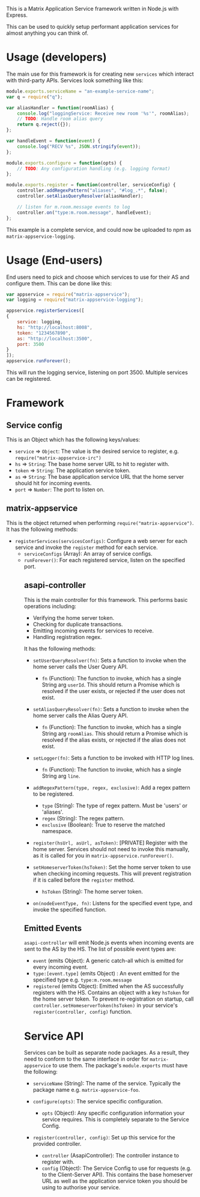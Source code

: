 This is a Matrix Application Service framework written in Node.js with Express.

This can be used to quickly setup performant application services for almost 
anything you can think of.

Usage (developers)
==================

The main use for this framework is for creating new ``services`` which interact
with third-party APIs. Services look something like this:

``` javascript
module.exports.serviceName = "an-example-service-name";
var q = require("q");

var aliasHandler = function(roomAlias) {
    console.log("loggingService: Receive new room '%s'", roomAlias);
    // TODO: Handle room alias query
    return q.reject({});
};

var handleEvent = function(event) {
    console.log("RECV %s", JSON.stringify(event));
};

module.exports.configure = function(opts) {
    // TODO: Any configuration handling (e.g. logging format)  
};

module.exports.register = function(controller, serviceConfig) {
    controller.addRegexPattern("aliases", "#log_.*", false);
    controller.setAliasQueryResolver(aliasHandler);

    // listen for m.room.message events to log
    controller.on("type:m.room.message", handleEvent);
};
```

This example is a complete service, and could now be uploaded to npm as
``matrix-appservice-logging``.

Usage (End-users)
=================

End users need to pick and choose which services to use for their AS and
configure them. This can be done like this:

``` javascript
var appservice = require("matrix-appservice");
var logging = require("matrix-appservice-logging");

appservice.registerServices([
{
    service: logging,
    hs: "http://localhost:8008",
    token: "1234567890",
    as: "http://localhost:3500",
    port: 3500
}
]);
appservice.runForever();
```

This will run the logging service, listening on port 3500. Multiple services can
be registered.

Framework
=========

Service config
--------------
This is an Object which has the following keys/values:
 - ``service`` => ``Object``: The value is the desired service to register, e.g.
 ``require("matrix-appservice-irc")``
 - ``hs`` => ``String``: The base home server URL to hit to register with.
 - ``token`` => ``String``: The application service token.
 - ``as`` => ``String``: The base application service URL that the home server
 should hit for incoming events.
 - ``port`` => ``Number``: The port to listen on.

matrix-appservice
-----------------
This is the object returned when performing ``require("matrix-appservice")``. It
has the following methods:
 - ``registerServices(servicesConfigs)``: Configure a web server for each 
 service and invoke the ``register``
   method for each service.
   * ``serviceConfigs`` (Array<Object>): An array of service configs.
 - ``runForever()``: For each registered service, listen on the specified port.

asapi-controller
----------------
This is the main controller for this framework. This performs basic operations 
including:
 - Verifying the home server token.
 - Checking for duplicate transactions.
 - Emitting incoming events for services to receive.
 - Handling registration regex.

It has the following methods:
 - ``setUserQueryResolver(fn)``: Sets a function to invoke when the home server
 calls the User Query API.
   * ``fn`` (Function): The function to invoke, which has a single String arg
   ``userId``. This should return a Promise which is resolved if the user 
   exists, or rejected if the user does not exist.

 - ``setAliasQueryResolver(fn)``: Sets a function to invoke when the home server
 calls the Alias Query API.
   * ``fn`` (Function): The function to invoke, which has a single String arg
   ``roomAlias``. This should return a Promise which is resolved if the alias
   exists, or rejected if the alias does not exist.

 - ``setLogger(fn)``: Sets a function to be invoked with HTTP log lines.
   * ``fn`` (Function): The function to invoke, which has a single String arg 
   ``line``.

 - ``addRegexPattern(type, regex, exclusive)``: Add a regex pattern to be 
 registered.
   * ``type`` (String): The type of regex pattern. Must be 'users' or 'aliases'.
   * ``regex`` (String): The regex pattern.
   * ``exclusive`` (Boolean): True to reserve the matched namespace.

 - ``register(hsUrl, asUrl, asToken)``: [PRIVATE] Register with the home server.
 Services should not need to invoke this manually, as it is called for you in
 ``matrix-appservice.runForever()``.

 - ``setHomeserverToken(hsToken)``: Set the home server token to use when 
 checking incoming requests. This will prevent registration if it is called 
 before the ``register`` method.
   * ``hsToken`` (String): The home server token.

 - ``on(nodeEventType, fn)``: Listens for the specified event type, and invoke
 the specified function.

Emitted Events
--------------
``asapi-controller`` will emit Node.js events when incoming events are sent to
the AS by the HS. The list of possible event types are:
 - ``event`` (emits Object): A generic catch-all which is emitted for every
 incoming event.
 - ``type:[event.type]`` (emits Object) : An event emitted for the specified
 type e.g. ``type:m.room.message``
 - ``registered`` (emits Object): Emitted when the AS successfully registers
 with the HS. Contains an object with a key ``hsToken`` for the home server
 token. To prevent re-registration on startup, call
 ``controller.setHomeserverToken(hsToken)`` in your service's 
 ``register(controller, config)`` function.

Service API
===========
Services can be built as separate node packages. As a result, they need to 
conform to the same interface in order for ``matrix-appservice`` to use them. 
The package's ``module.exports`` must have the following:
 - ``serviceName`` (String): The name of the service. Typically the package name
 e.g. ``matrix-appservice-foo``.

 - ``configure(opts)``: The service specific configuration.
   * ``opts`` (Object): Any specific configuration information your service
   requires. This is completely separate to the Service Config.

 - ``register(controller, config)``: Set up this service for the provided 
 controller.
   * ``controller`` (AsapiController): The controller instance to register with.
   * ``config`` (Object): The Service Config to use for requests (e.g. to the 
   Client-Server API). This contains the base homeserver URL as well as the
   application service token you should be using to authorise your service.
